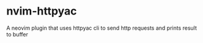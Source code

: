 # nvim-httpyac
A neovim plugin that uses httpyac cli to send http requests and prints result to buffer
